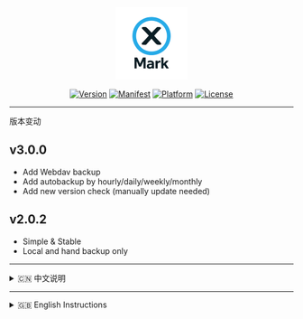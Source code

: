 <p align="center">
  <img src="public/logo.png" alt="XMark Logo" width="128">
</p>

<p align="center">
  <a href="#"><img src="https://img.shields.io/badge/version-3.0.0-blue.svg" alt="Version"></a>
  <a href="https://developer.chrome.com/docs/extensions/mv3/intro/"><img src="https://img.shields.io/badge/Manifest-V3-green.svg" alt="Manifest"></a>
  <a href="#"><img src="https://img.shields.io/badge/Platform-Chrome%20Extension-orange.svg" alt="Platform"></a>
  <a href="LICENSE"><img src="https://img.shields.io/badge/License-MIT-yellow.svg" alt="License"></a>
</p>

---

<summary>版本变动</summary>

## v3.0.0
- Add Webdav backup
- Add autobackup by hourly/daily/weekly/monthly
- Add new version check (manually update needed)

## v2.0.2
- Simple & Stable
- Local and hand backup only

---

<details>
<summary>🇨🇳 中文说明</summary>

## 🌟 项目简介

**XMark** 是一款专为 **X（前推特）** 打造的用户备注管理工具。  
它轻巧灵动，让你轻松为任意用户添加个性化备注，帮你记住每一个精彩瞬间——无论是日常关注的好友，还是灵感迸发的创作者，**XMark** 都能妥帖保存那些重要的注脚。

除此之外，**XMark** 还支持 **数据备份与导入**，让你的心血永不丢失，随时随地恢复，伴你探索社交的无尽星辰。

---

## ✨ 项目特点

- ⚡ **轻量简洁** — 无冗余代码，极速响应
- 🖱 **零学习成本** — 简单易用，开箱即用
- 🔒 **数据安全** — 支持备份与导入，安心无忧
- 🔮 **拥抱未来** — 适配平台变化，持久可用

---

## 🚀 快速开始

你可以选择以下两种方式使用 **XMark**：

### 方式一：克隆项目

```bash
git clone https://github.com/jaxo4life/XMark.git
```

### 方式二：下载 ZIP

直接下载 ZIP，解压到本地文件夹。

然后打开 Chrome 浏览器：

1. 访问 `chrome://extensions/`
2. 打开 **开发者模式**
3. 点击 **加载已解压的扩展程序**，选择项目文件夹
4. 尽情享用你的 **XMark**！ 🎉

---

## 🗣️ 特别提醒

第一次为用户添加备注的时候，如果不是在用户主页，会弹出一个小窗用来自动打开用户主页获取用户的唯一数字 ID，详细逻辑可以在 [content.js](content.js) 中查看 fetchUserIdFromProfile(username)

---

## 🤝 贡献 & 反馈

欢迎提出建议与贡献代码，让 **XMark** 更加出色！

</details>

---

<details>
<summary>🇬🇧 English Instructions</summary>

## 🌟 Introduction

**XMark** is a note-taking tool designed specifically for **X (formerly Twitter)**.
Lightweight and nimble, it allows you to easily add personalized notes to any user, helping you remember every special moment — whether it’s a friend you follow daily or a creator who inspires you, **XMark** will preserve those important annotations.

Additionally, **XMark** supports **exporting and importing** note data, ensuring your valuable notes are never lost and can be restored anytime, anywhere.

---

## ✨ Features

- ⚡ **Lightweight** — Fast and responsive
- 🖱 **Zero learning curve** — Easy to use, no setup required
- 🔒 **Secure data** — Backup and import support for peace of mind
- 🔮 **Future-proof** — Adaptable to platform changes

---

## 🚀 Quick Start

You can use **XMark** in two ways:

### Method 1: Clone the repository

```bash
git clone https://github.com/jaxo4life/XMark.git
```

### Method 2: Download ZIP

Download the ZIP and unzip it to a local folder.

Then open Chrome:

1. Go to `chrome://extensions/`
2. Enable **Developer mode**
3. Click **Load unpacked** and select the project folder
4. Enjoy **XMark**! 🎉

---

## 🗣️ Special Reminder

When adding a note for a user for the first time, if you are not on the user’s profile page, a small popup will appear to automatically open their profile and retrieve the user’s unique numeric ID.
For detailed logic, see `fetchUserIdFromProfile(username)` in [content.js](content.js).

---

## 🤝 Contributing & Feedback

All suggestions and contributions are welcome to make **XMark** even better!

</details>
